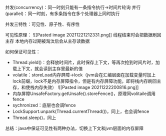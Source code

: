 并发(concurrency)：同一时刻只能有一条指令执行->时间片轮询
并行(parallel)：同一时刻，有多条指令在多个处理器上同时执行

并发三特性：可见性、原子性、有序性

可见性原理：
![[Pasted image 20211221212331.png]]
线程结束时会把数据刷回主存
本地内存过期被淘汰后会从主存读数据

如何保证可见性：
- Thread.yield()：会释放时间片，此时保存上下文，等再次抢到时间片时，加载上下文，就会读到主存里最新的值
- volatile：storeLoad内存屏障->lock（jvm会在汇编层面在加载变量时加上lock前缀，lock不是内存屏障指令，但是有内存屏障功能，即将栈内存刷回主存，和使栈内存失效）
![[Pasted image 20211222200816.png]]
- 内存屏障UnsafeFactory.getUnsafe().storeFence()，原理同volitaile调用fence
- sychronized：底层也会调fence
- LockSupport.unpark(Thread.currentThread())，同上，也会调fence
- Thread.sleep()，同上

总结：java中保证可见性有两种办法，切换上下文和jvm层面的内存屏障

